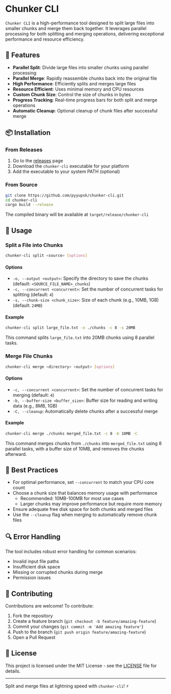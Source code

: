 # Chunker CLI

`Chunker CLI` is a high-performance tool designed to split large files into smaller chunks and merge them back together. It leverages parallel processing for both splitting and merging operations, delivering exceptional performance and resource efficiency.

## 🚀 Features

- **Parallel Split**: Divide large files into smaller chunks using parallel processing
- **Parallel Merge**: Rapidly reassemble chunks back into the original file
- **High Performance**: Efficiently splits and merges large files
- **Resource Efficient**: Uses minimal memory and CPU resources
- **Custom Chunk Size**: Control the size of chunks in bytes
- **Progress Tracking**: Real-time progress bars for both split and merge operations
- **Automatic Cleanup**: Optional cleanup of chunk files after successful merge

## 📦 Installation

### From Releases

1. Go to the [releases](https://github.com/pyyupsk/chunker-cli/releases) page
2. Download the `chunker-cli` executable for your platform
3. Add the executable to your system PATH (optional)

### From Source

```bash
git clone https://github.com/pyyupsk/chunker-cli.git
cd chunker-cli
cargo build --release
```

The compiled binary will be available at `target/release/chunker-cli`

## 🧩 Usage

### Split a File into Chunks

```bash
chunker-cli split <source> [options]
```

#### Options

- `-o, --output <output>`: Specify the directory to save the chunks (default: `<SOURCE_FILE_NAME>_chunks`)
- `-c, --concurrent <concurrent>`: Set the number of concurrent tasks for splitting (default: `4`)
- `-s, --chunk-size <chunk_size>`: Size of each chunk (e.g., 10MB, 1GB) (default: `24MB`)

#### Example

```bash
chunker-cli split large_file.txt -o ./chunks -c 8 -s 20MB
```

This command splits `large_file.txt` into 20MB chunks using 8 parallel tasks.

### Merge File Chunks

```bash
chunker-cli merge <directory> <output> [options]
```

#### Options

- `-c, --concurrent <concurrent>`: Set the number of concurrent tasks for merging (default: `4`)
- `-b, --buffer-size <buffer_size>`: Buffer size for reading and writing data (e.g., 8MB, 1GB)
- `-C, --cleanup`: Automatically delete chunks after a successful merge

#### Example

```bash
chunker-cli merge ./chunks merged_file.txt -c 8 -b 10MB -C
```

This command merges chunks from `./chunks` into `merged_file.txt` using 8 parallel tasks, with a buffer size of 10MB, and removes the chunks afterward.

## 🎯 Best Practices

- For optimal performance, set `--concurrent` to match your CPU core count
- Choose a chunk size that balances memory usage with performance
  - Recommended: 10MB-100MB for most use cases
  - Larger chunks may improve performance but require more memory
- Ensure adequate free disk space for both chunks and merged files
- Use the `--cleanup` flag when merging to automatically remove chunk files

## 🔍 Error Handling

The tool includes robust error handling for common scenarios:

- Invalid input file paths
- Insufficient disk space
- Missing or corrupted chunks during merge
- Permission issues

## 🎉 Contributing

Contributions are welcome! To contribute:

1. Fork the repository
2. Create a feature branch (`git checkout -b feature/amazing-feature`)
3. Commit your changes (`git commit -m 'Add amazing feature'`)
4. Push to the branch (`git push origin feature/amazing-feature`)
5. Open a Pull Request

## 📜 License

This project is licensed under the MIT License - see the [LICENSE](LICENSE) file for details.

---

Split and merge files at lightning speed with `chunker-cli`! ⚡
